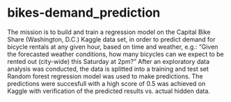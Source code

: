# bikes-demand_prediction

The mission is to build and train a regression model on the Capital Bike Share (Washington, D.C.) Kaggle data set, in order to predict demand for bicycle rentals at any given hour, based on time and weather, e.g.:
“Given the forecasted weather conditions, how many bicycles can we expect to be rented out (city-wide) this Saturday at 2pm?”
After an exploratory data analysis was conducted, the data is splitted into a training and test set
Random forest regression model was used to make predictions. The predictions were succesfull with a high score of 0.5 was achieved on Kaggle with verification of the predicted results vs. actual hidden data.
